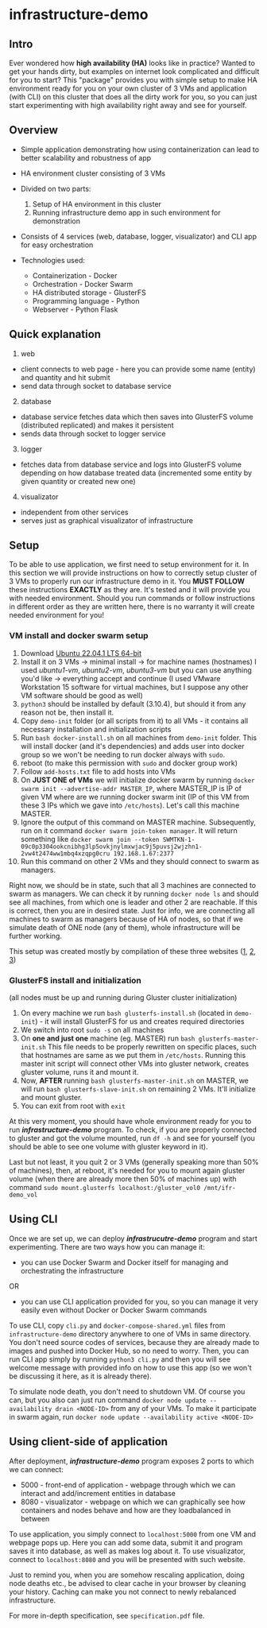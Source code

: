 # infrastructure-demo

## Intro
Ever wondered how **high availability (HA)** looks like in practice? Wanted to get your hands dirty, but examples on internet look complicated and difficult for you to start? This "package" provides you with simple setup to make HA environment ready for you on your own cluster of 3 VMs and application (with CLI) on this cluster that does all the dirty work for you, so you can just start experimenting with high availability right away and see for yourself.

## Overview
- Simple application demonstrating how using containerization can lead to better scalability and robustness of app
- HA environment cluster consisting of 3 VMs
- Divided on two parts:
  1. Setup of HA environment in this cluster
  2. Running infrastructure demo app in such environment for demonstration
  
- Consists of 4 services (web, database, logger, visualizator) and CLI app for easy orchestration
- Technologies used:
  - Containerization - Docker
  - Orchestration - Docker Swarm
  - HA distributed storage - GlusterFS
  - Programming language - Python
  - Webserver - Python Flask  

## Quick explanation
1. web
  - client connects to web page - here you can provide some name (entity) and quantity and hit submit
  - send data through socket to database service
2. database
  - database service fetches data which then saves into GlusterFS volume (distributed replicated) and makes it persistent
  - sends data through socket to logger service
3. logger
  - fetches data from database service and logs into GlusterFS volume depending on how database treated data (incremented some entity by given quantity or created new one)
4. visualizator
  - independent from other services
  - serves just as graphical visualizator of infrastructure

## Setup
To be able to use application, we first need to setup environment for it. In this section we will provide instructions on how to correctly setup cluster of 3 VMs to properly run our infrastructure demo in it. You **MUST FOLLOW** these instructions **EXACTLY** as they are. It's tested and it will provide you with needed environment. Should you run commands or follow instructions in different order as they are written here, there is no warranty it will create needed environment for you! 

### VM install and docker swarm setup
1. Download [Ubuntu 22.04.1 LTS 64-bit](https://ubuntu.com/download/desktop)
2. Install it on 3 VMs -> minimal install -> for machine names (hostnames) I used *ubuntu1-vm*, *ubuntu2-vm*, *ubuntu3-vm* but you can use anything you'd like -> everything accept and continue (I used VMware Workstation 15 software for virtual machines, but I suppose any other VM software should be good as well)
3. `python3` should be installed by default (3.10.4), but should it from any reason not be, then install it.
4. Copy `demo-init` folder (or all scripts from it) to all VMs - it contains all necessary installation and initialization scripts
5. Run `bash docker-install.sh` on all machines from `demo-init` folder. This will install docker (and it's dependencies) and adds user into docker group so we won't be needing to run docker always with `sudo`.
6. reboot (to make this permission with `sudo` and docker group work)
7. Follow `add-hosts.txt` file to add hosts into VMs
8. On **JUST ONE of VMs** we will initialize docker swarm by running `docker swarm init --advertise-addr MASTER_IP`, where MASTER_IP is IP of given VM where are we running docker swarm init (IP of this VM from these 3 IPs which we gave into `/etc/hosts`). Let's call this machine MASTER.
9. Ignore the output of this command on MASTER machine. Subsequently, run on it command `docker swarm join-token manager`. It will return something like `docker swarm join --token SWMTKN-1-09c0p3304ookcnibhg3lp5ovkjnylmxwjac9j5puvsj2wjzhn1-2vw4t2474ww1mbq4xzqpg0cru 192.168.1.67:2377`
10. Run this command on other 2 VMs and they should connect to swarm as managers.

Right now, we should be in state, such that all 3 machines are connected to swarm as managers. We can check it by running `docker node ls` and should see all machines, from which one is leader and other 2 are reachable. If this is correct, then you are in desired state.
Just for info, we are connecting all machines to swarm as managers because of HA of nodes, so that if we simulate death of ONE node (any of them), whole infrastructure will be further working.

This setup was created mostly by compilation of these three websites ([1](https://thenewstack.io/tutorial-create-a-docker-swarm-with-persistent-storage-using-glusterfs/), [2](https://docs.docker.com/engine/install/ubuntu/), [3](https://docs.docker.com/engine/install/linux-postinstall/))

### GlusterFS install and initialization
(all nodes must be up and running during Gluster cluster initialization)
1. On every machine we run `bash glusterfs-install.sh` (located in `demo-init`) - it will install GlusterFS for us and creates required directories
2. We switch into root `sudo -s` on all machines
3. On **one and just one** machine (eg. MASTER) run `bash glusterfs-master-init.sh` This file needs to be properly rewritten on specific places, such that hostnames are same as we put them in `/etc/hosts`. Running this master init script will connect other VMs into gluster network, creates gluster volume, runs it and mount it.
4. Now, **AFTER** running `bash glusterfs-master-init.sh` on MASTER, we will run `bash glusterfs-slave-init.sh` on remaining 2 VMs. It'll initialize and mount gluster.
5. You can exit from root with `exit`

At this very moment, you should have whole environment ready for you to run **_infrastructure-demo_** program. To check, if you are properly connected to gluster and got the volume mounted, run `df -h` and see for yourself (you should be able to see one volume with gluster keyword in it).

Last but not least, it you quit 2 or 3 VMs (generally speaking more than 50% of machines), then, at reboot, it's needed for you to mount again gluster volume (when there are already more then 50% of machines up) with command `sudo mount.glusterfs localhost:/gluster_vol0 /mnt/ifr-demo_vol`

## Using CLI
Once we are set up, we can deploy **_infrastrucutre-demo_** program and start experimenting. There are two ways how you can manage it:
- you can use Docker Swarm and Docker itself for managing and orchestrating the infrastructure

OR

- you can use CLI application provided for you, so you can manage it very easily even without Docker or Docker Swarm commands

To use CLI, copy `cli.py` and `docker-compose-shared.yml` files from `infrastructure-demo` directory anywhere to one of VMs in same directory. You don't need source codes of services, because they are already made to images and pushed into Docker Hub, so no need to worry. Then, you can run CLI app simply by running `python3 cli.py` and then you will see welcome message with provided info on how to use this app (so we won't be discussing it here, as it is already there).

To simulate node death, you don't need to shutdown VM. Of course you can, but you also can just run command `docker node update --availability drain <NODE-ID>` from any of your VMs. To make it participate in swarm again, run `docker node update --availability active <NODE-ID>`

## Using client-side of application
After deployment, **_infrastructure-demo_** program exposes 2 ports to which we can connect:
- 5000 - front-end of application - webpage through which we can interact and add/increment entities in database
- 8080 - visualizator - webpage on which we can graphically see how containers and nodes behave and how are they loadbalanced in between

To use application, you simply connect to `localhost:5000` from one VM and webpage pops up. Here you can add some data, submit it and program saves it into database, as well as makes log about it.
To use visualizator, connect to `localhost:8080` and you will be presented with such website.

Just to remind you, when you are somehow rescaling application, doing node deaths etc., be advised to clear cache in your browser by cleaning your history. Caching can make you not connect to newly rebalanced infrastructure.



For more in-depth specification, see `specification.pdf` file.
